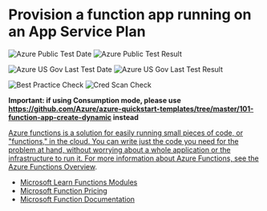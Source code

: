 # Provision a function app running on an App Service Plan

![Azure Public Test Date](https://azurequickstartsservice.blob.core.windows.net/badges/101-function-app-create-dedicated/PublicLastTestDate.svg)
![Azure Public Test Result](https://azurequickstartsservice.blob.core.windows.net/badges/101-function-app-create-dedicated/PublicDeployment.svg)

![Azure US Gov Last Test Date](https://azurequickstartsservice.blob.core.windows.net/badges/101-function-app-create-dedicated/FairfaxLastTestDate.svg)
![Azure US Gov Last Test Result](https://azurequickstartsservice.blob.core.windows.net/badges/101-function-app-create-dedicated/FairfaxDeployment.svg)

![Best Practice Check](https://azurequickstartsservice.blob.core.windows.net/badges/101-function-app-create-dedicated/BestPracticeResult.svg)
![Cred Scan Check](https://azurequickstartsservice.blob.core.windows.net/badges/101-function-app-create-dedicated/CredScanResult.svg)

**Important: if using Consumption mode, please use https://github.com/Azure/azure-quickstart-templates/tree/master/101-function-app-create-dynamic instead**

<a href="https://portal.azure.com/#create/Microsoft.Template/uri/https%3A%2F%2Fraw.githubusercontent.com%2Fazure%2Fazure-quickstart-templates%2Fmaster%2F101-function-app-create-dedicated%2Fazuredeploy.json" target="_blank">

Azure functions is a solution for easily running small pieces of code, or "functions," in the cloud. You can write just the code you need for the problem at hand, without worrying about a whole application or the infrastructure to run it. For more information about Azure Functions, see the [Azure Functions Overview](https://azure.microsoft.com/en-us/documentation/articles/functions-overview/).

- [Microsoft Learn Functions Modules](https://docs.microsoft.com/learn/browse/?products=azure-functions)
- [Microsoft Function Pricing](https://azure.microsoft.com/pricing/details/functions/)
- [Microsoft Function Documentation](https://docs.microsoft.com/en-us/azure/azure-functions/)


